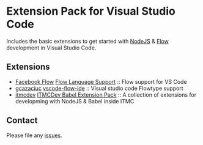 # Extension Pack for Visual Studio Code

Includes the basic extensions to get started with [NodeJS](http://nodejs.com/) &amp; [Flow](https://flow.org/) development in Visual Studio Code.

## Extensions

<!-- +Extensions -->
* [Facebook Flow](https://marketplace.visualstudio.com/publishers/flowtype) [Flow Language Support](https://marketplace.visualstudio.com/items?itemName=flowtype.flow-for-vscode) :: Flow support for VS Code
* [gcazaciuc](https://marketplace.visualstudio.com/publishers/gcazaciuc) [vscode-flow-ide](https://marketplace.visualstudio.com/items?itemName=gcazaciuc.vscode-flow-ide) :: Visual studio code Flowtype support
* [itmcdev](https://marketplace.visualstudio.com/publishers/itmcdev) [ITMCDev Babel Extension Pack](https://marketplace.visualstudio.com/items?itemName=itmcdev.node-babel-extension-pack) :: A collection of extensions for developming with NodeJS & Babel inside ITMC
<!-- -Extensions -->

## Contact

Please file any [issues](https://github.com/itmcdev/vscode-extensions/issues).
